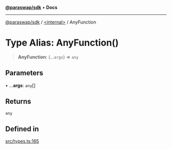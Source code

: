 [**@paraswap/sdk**](../../README.md) • **Docs**

***

[@paraswap/sdk](../../globals.md) / [\<internal\>](../README.md) / AnyFunction

# Type Alias: AnyFunction()

> **AnyFunction**: (...`args`) => `any`

## Parameters

• ...**args**: `any`[]

## Returns

`any`

## Defined in

[src/types.ts:165](https://github.com/paraswap/paraswap-sdk/blob/master/src/types.ts#L165)
